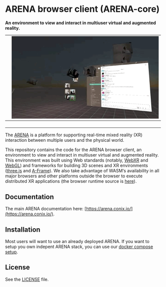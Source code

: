 # ARENA browser client (ARENA-core) 

**An environment to view and interact in multiuser virtual and augmented reality.**

| <img alt="" src="images/a1.gif">         | <img alt="" src="images/a2.gif">         |
|------------------------------------------|------------------------------------------|
| <img alt="" src="images/a3.gif">         | <img alt="" src="images/a4.gif">         |

The [ARENA](conix.io/arena) is a platform for supporting real-time mixed reality (XR) interaction between multiple users and the physical world. 

This repository contains the code for the ARENA browser client, an environment to view and interact in multiuser virtual and augmented reality. This environment was built using Web standards (notably, [WebXR](https://www.w3.org/TR/webxr/) and [WebGL](https://www.khronos.org/webgl/)) and frameworks for building 3D scenes and XR environments ([three.js](https://threejs.org/) and [A-Frame](https://aframe.io/)). We also take advantage of WASM‘s availability in all major browsers and other platforms outside the browser to execute distributed XR applications (the browser runtime source is [here](https://github.com/conix-center/arena-runtime-browser)).

## Documentation
The main ARENA documentation here: [https://arena.conix.io/](https://arena.conix.io/).

## Installation

Most users will want to use an already deployed ARENA. If you want to setup you own indepent ARENA stack, you can use our [docker compose setup](https://github.com/conix-center/arena-services-docker).

## License

See the [LICENSE](LICENSE) file.
